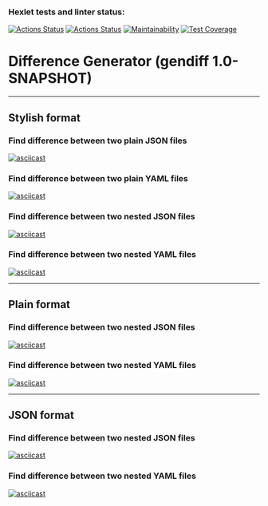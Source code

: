 ### Hexlet tests and linter status:
[![Actions Status](https://github.com/tim17d/java-project-71/actions/workflows/hexlet-check.yml/badge.svg)](https://github.com/tim17d/java-project-71/actions)
[![Actions Status](https://github.com/tim17d/java-project-71/actions/workflows/project-workflow.yml/badge.svg)](https://github.com/tim17d/java-project-71/actions)
[![Maintainability](https://api.codeclimate.com/v1/badges/4005218c212a5125d608/maintainability)](https://codeclimate.com/github/tim17d/java-project-71/maintainability)
[![Test Coverage](https://api.codeclimate.com/v1/badges/4005218c212a5125d608/test_coverage)](https://codeclimate.com/github/tim17d/java-project-71/test_coverage)

# Difference Generator (gendiff 1.0-SNAPSHOT)
---
## Stylish format
### Find difference between two plain JSON files
[![asciicast](https://asciinema.org/a/DjdUwk62ET3f9bd2c2mgHwb3p.svg)](https://asciinema.org/a/DjdUwk62ET3f9bd2c2mgHwb3p)

### Find difference between two plain YAML files
[![asciicast](https://asciinema.org/a/uyKBeHQe31P22DSv0YDf5erns.svg)](https://asciinema.org/a/uyKBeHQe31P22DSv0YDf5erns)

### Find difference between two nested JSON files
[![asciicast](https://asciinema.org/a/tiAPKqGP1LZPk2F5JWIIN5DmA.svg)](https://asciinema.org/a/tiAPKqGP1LZPk2F5JWIIN5DmA)

### Find difference between two nested YAML files
[![asciicast](https://asciinema.org/a/1OxzmV0l11BYGeJdV58I33Ryz.svg)](https://asciinema.org/a/1OxzmV0l11BYGeJdV58I33Ryz)

---
## Plain format
### Find difference between two nested JSON files
[![asciicast](https://asciinema.org/a/w1oiASHUq6hJwqqRIiH4lvss8.svg)](https://asciinema.org/a/w1oiASHUq6hJwqqRIiH4lvss8)

### Find difference between two nested YAML files
[![asciicast](https://asciinema.org/a/ayaLfvArRsx7Yjyxey2PAn38w.svg)](https://asciinema.org/a/ayaLfvArRsx7Yjyxey2PAn38w)

---
## JSON format
### Find difference between two nested JSON files
[![asciicast](https://asciinema.org/a/duFGE1YxuQf5k0h1wSvNCDVii.svg)](https://asciinema.org/a/duFGE1YxuQf5k0h1wSvNCDVii)

### Find difference between two nested YAML files
[![asciicast](https://asciinema.org/a/IOmXLhizoSyny457RKgEBBwga.svg)](https://asciinema.org/a/IOmXLhizoSyny457RKgEBBwga)
